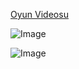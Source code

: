  [Oyun Videosu](https://www.youtube.com/watch?v=AxUuG2Yco5E)


 ![Image](https://github.com/user-attachments/assets/f7d7a3ca-5e5b-43d7-a0d4-a8c03cc833c1)

 ![Image](https://github.com/user-attachments/assets/7164232d-33d5-4a60-87e4-d4ec9a39485a)


